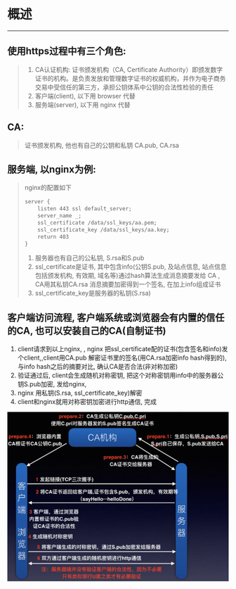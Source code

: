 # 概述

------------

## 使用https过程中有三个角色:
> 1. CA认证机构:  证书颁发机构（CA, Certificate Authority）即颁发数字证书的机构。是负责发放和管理数字证书的权威机构，并作为电子商务交易中受信任的第三方，承担公钥体系中公钥的合法性检验的责任
> 2. 客户端(client), 以下用 browser 代替
> 3. 服务端(server), 以下用 nginx 代替

## CA:
> 证书颁发机构, 他也有自己的公钥和私钥 CA.pub, CA.rsa

## 服务端, 以nginx为例:
> nginx的配置如下
>```
> server {
  >     listen 443 ssl default_server;
  >     server_name _;
  >     ssl_certificate /data/ssl_keys/aa.pem;
  >     ssl_certificate_key /data/ssl_keys/aa.key;
  >     return 403
>}
>```
> 1. 服务器也有自己的公私钥, S.rsa和S.pub
> 2. ssl_certificate是证书, 其中包含info(公钥S.pub, 及站点信息, 站点信息包括颁发机构, 有效期, 域名等)通过hash算法生成消息摘要发给 CA , CA用其私钥CA.rsa 消息摘要加密得到一个签名, 在加上info组成证书
> 3.  ssl_certificate_key是服务器的私钥(S.rsa)

## 客户端访问流程, 客户端系统或浏览器会有内置的信任的CA, 也可以安装自己的CA(自制证书)

1. client请求到以上nginx, , nginx 把ssl_certificate配的证书(包含签名和info)发个client,,client用CA.pub 解密证书里的签名(用CA.rsa加密info  hash得到的), 与info hash之后的摘要对比, 确认CA是否合法(非对称加密)
2. 验证通过后, client会生成随机对称密钥, 把这个对称密钥用info中的服务器公钥S.pub加密, 发给nginx, 
3. nginx 用私钥(S.rsa, ssl_certificate_key)解密
4. client和nginx就用对称密钥加密进行http通信, 完成

![image](../Image/lALPDgtYvCnR-jbNA5TNBLA_1200_916.png)

